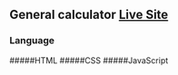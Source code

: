 
## General calculator [Live Site](https://sawdahoque234.github.io/calculator/)
### Language
#####HTML
#####CSS
#####JavaScript
